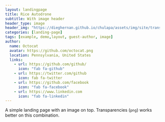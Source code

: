 ```yaml
---
layout: landingpage
title: Rice Autodrone
subtitle: With image header
header_type: image
header_img: "https://dieghernan.github.io/chulapa/assets/img/site/transparent.png"
categories: [landing-page]
tags: [example, demo,layout, guest-author, image]
author:
  name: Octocat
  avatar: https://github.com/octocat.png
  location: Pennsylvania, United States
  links:                
    - url: https://github.com/github/
      icon: "fab fa-github"
    - url: https://twitter.com/github
      icon: fab fa-twitter
    - url: https://github.com/facebook
      icon: "fab fa-facebook"
    - url: https://www.linkedin.com
      icon: "fab fa-linkedin"
---
```


A simple landing page with an image on top. Transparencies (`png`) works better on this combination.
